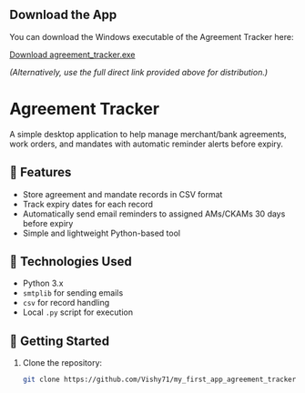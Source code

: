 
##  Download the App

You can download the Windows executable of the Agreement Tracker here:

[Download agreement_tracker.exe](https://github.com/Vishy71/my_first_app_agreement_tracker/releases/latest/download/agreement_tracker.exe)

*(Alternatively, use the full direct link provided above for distribution.)*


# Agreement Tracker

A simple desktop application to help manage merchant/bank agreements, work orders, and mandates with automatic reminder alerts before expiry.

## 🔧 Features

- Store agreement and mandate records in CSV format
- Track expiry dates for each record
- Automatically send email reminders to assigned AMs/CKAMs 30 days before expiry
- Simple and lightweight Python-based tool

## 🧪 Technologies Used

- Python 3.x
- `smtplib` for sending emails
- `csv` for record handling
- Local `.py` script for execution

## 🚀 Getting Started

1. Clone the repository:
   ```bash
   git clone https://github.com/Vishy71/my_first_app_agreement_tracker.git
